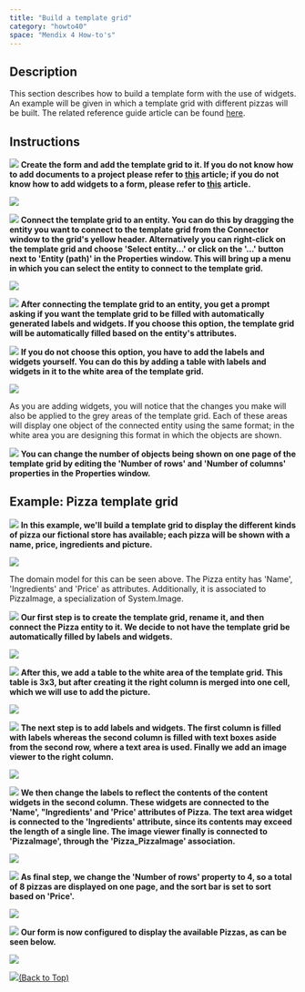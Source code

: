 ```yaml
---
title: "Build a template grid"
category: "howto40"
space: "Mendix 4 How-to's"
---
```

## Description

This section describes how to build a template form with the use of widgets. An example will be given in which a template grid with different pizzas will be built. The related reference guide article can be found [here](https://world.mendix.com/pages/releaseview.action?pageId=9699366).

## Instructions

![](attachments/819203/917932.png) **Create the form and add the template grid to it. If you do not know how to add documents to a project please refer to [this](https://world.mendix.com/display/howto25/Add+documents+to+a+module) article; if you do not know how to add widgets to a form, please refer to [this](https://world.mendix.com/display/howto25/Add+a+widget+to+a+form) article.**

![](attachments/2621487/2752721.png)

![](attachments/819203/917932.png) **Connect the template grid to an entity. You can do this by dragging the entity you want to connect to the template grid from the Connector window to the grid's yellow header. Alternatively you can right-click on the template grid and choose 'Select entity...' or click on the '...' button next to 'Entity (path)' in the Properties window. This will bring up a menu in which you can select the entity to connect to the template grid.**

![](attachments/2621487/2752718.png)

![](attachments/819203/917932.png) **After connecting the template grid to an entity, you get a prompt asking if you want the template grid to be filled with automatically generated labels and widgets. If you choose this option, the template grid will be automatically filled based on the entity's attributes.**

![](attachments/819203/917932.png) **If you do not choose this option, you have to add the labels and widgets yourself. You can do this by adding a table with labels and widgets in it to the white area of the template grid.**

![](attachments/2621487/2752719.png)

As you are adding widgets, you will notice that the changes you make will also be applied to the grey areas of the template grid. Each of these areas will display one object of the connected entity using the same format; in the white area you are designing this format in which the objects are shown.

![](attachments/819203/917932.png) **You can change the number of objects being shown on one page of the template grid by editing the 'Number of rows' and 'Number of columns' properties in the Properties window.**

## Example: Pizza template grid

![](attachments/819203/917932.png) **In this example, we'll build a template grid to display the different kinds of pizza our fictional store has available; each pizza will be shown with a name, price, ingredients and picture.**

![](attachments/2621487/2752720.png)

The domain model for this can be seen above. The Pizza entity has 'Name', 'Ingredients' and 'Price' as attributes. Additionally, it is associated to PizzaImage, a specialization of System.Image.

![](attachments/819203/917932.png) **Our first step is to create the template grid, rename it, and then connect the Pizza entity to it. We decide to not have the template grid be automatically filled by labels and widgets.**

![](attachments/2621487/2752731.png)

![](attachments/819203/917932.png) **After this, we add a table to the white area of the template grid. This table is 3x3, but after creating it the right column is merged into one cell, which we will use to add the picture.**

![](attachments/2621487/2752722.png)

![](attachments/819203/917932.png) **The next step is to add labels and widgets. The first column is filled with labels whereas the second column is filled with text boxes aside from the second row, where a text area is used. Finally we add an image viewer to the right column.**

![](attachments/2621487/2752723.png)

![](attachments/819203/917932.png) **We then change the labels to reflect the contents of the content widgets in the second column. These widgets are connected to the 'Name', "Ingredients' and 'Price' attributes of Pizza. The text area widget is connected to the 'Ingredients' attribute, since its contents may exceed the length of a single line. The image viewer finally is connected to 'PizzaImage', through the 'Pizza_PizzaImage' association.**

![](attachments/2621487/2752745.png)

![](attachments/819203/917932.png) **As final step, we change the 'Number of rows' property to 4, so a total of 8 pizzas are displayed on one page, and the sort bar is set to sort based on 'Price'.**

![](attachments/2621487/2752725.png)

![](attachments/819203/917932.png) **Our form is now configured to display the available Pizzas, as can be seen below.**

![](attachments/2621487/2752724.png)

[![](attachments/819203/917564.png)](Build+a+template+grid)[(Back to Top)](Build+a+template+grid)